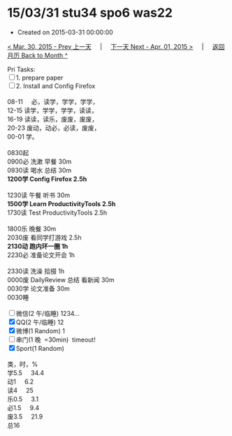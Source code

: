 # 15/03/31 stu34 spo6 was22

- Created on 2015-03-31 00:00:00

[< Mar. 30, 2015 - Prev 上一天](/lifelogs/2015/03/d30.md) &nbsp; &nbsp; | &nbsp; &nbsp; [下一天 Next - Apr. 01, 2015 >](/lifelogs/2015/04/d01.md) &nbsp; &nbsp; |  &nbsp; &nbsp; [返回月历 Back to Month ^](/lifelogs/2015/03/index.md)
<br/><div>Pri Tasks:<br/><input type="checkbox" />1. prepare paper</div><div><input type="checkbox" />2. Install and Config Firefox</div><div><div><br/></div>08-11     必，读学，学学，学学，<br/>12-15 读学，学学，学学，读读，<br/>16-19 读读，读乐，废废，废废，<br/>20-23 废动，动必，必读，废废，</div><div>00-01 学。<br/><div><br/></div>0830起<br/>0900必 洗漱 早餐 30m<br/>0930读 喝水 总结 30m<br/><b>1200学 Config Firefox 2.5h</b><div><br/></div>1230读 午餐 听书 30m</div><div><b>1500学 Learn ProductivityTools 2.5h</b> </div><div>1730读 Test ProductivityTools 2.5h<div><br/></div>1800乐 晚餐 30m<br/>2030废 看同学打游戏 2.5h</div><div><div><b>2130动 跑内环一圈 1h</b></div>2230必 准备论文开会 1h</div><div><br/>2330读 洗澡 拾掇 1h<br/>0000废 DailyReview 总结 看新闻 30m</div><div>0030学 论文准备 30m</div><div>0030睡</div><div><br/><input type="checkbox" />微信(2 午/临睡) 1234…<br/></div><div><input type="checkbox" checked="true" />QQ(2 午/临睡) 12</div><div><input type="checkbox" checked="true" />微博(1 Random) 1</div><div><input type="checkbox" />串门(1 晚  =30min)  timeout!</div><div><input type="checkbox" checked="true" />Sport(1 Random) <br/><div><br/></div>类，时，%<br/>学5.5     34.4<br/>动1     6.2<br/>读4     25<br/>乐0.5     3.1<br/>必1.5     9.4<br/>废3.5     21.9<br/>总16</div>
